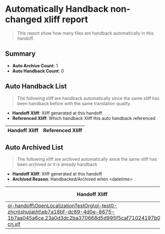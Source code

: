 # Automatically Handback non-changed xliff report
> This report show how many files are handback automatically in this handoff.

## Summary
* **Auto Archive Count**: 1
* **Auto Handback Count**: 0

## Auto Handback List
> The following xliff are handback automatically since the same xliff has been handback before with the same translation quality.

* **Handoff Xliff**: Xliff generated at this handoff
* **Referenced Xliff**: Which handback Xliff this auto handback referenced

| Handoff Xliff | Referenced Xliff | 
| --- | --- | 

## Auto Archived List
> The following xliff are archived automatically since the same xliff has been archived or it is already handback

* **Handoff Xliff**: Xliff generated at this handoff
* **Archived Reason**: Handbacked/Archived when &lt;datetime&gt;

| Handoff Xliff | Archived Reason | 
| --- | --- | 
| [ol-handoff\OpenLocalizationTestOrg\ol-test0-zhcn\shujia\ht\eb7a18bf-dc89-4d0e-8675-1b7aa045a6ce.23a0d3dc2ba370668d5d995f5caf71024197b0b4.zh-cn.xlf](https://github.com/OpenLocalizationTestOrg/ol-test0-handoff/blob/2fc4bcf99421475abc36d07a504fe0a7bcbd4356/ol-handoff/OpenLocalizationTestOrg/ol-test0-zhcn/shujia/ht/eb7a18bf-dc89-4d0e-8675-1b7aa045a6ce.23a0d3dc2ba370668d5d995f5caf71024197b0b4.zh-cn.xlf) | Archived when 16/10/21 08:19 | 


